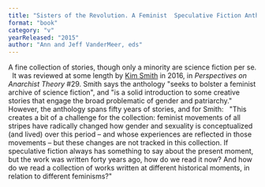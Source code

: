 ```yaml
---
title: "Sisters of the Revolution. A Feminist  Speculative Fiction Anthology"
format: "book"
category: "v"
yearReleased: "2015"
author: "Ann and Jeff VanderMeer, eds"
---
```

A fine collection of stories, though only a  minority are science fiction per se.
 
It was reviewed at some length by <a href="https://anarchiststudies.org/2016/09/06/brooding-over-revolution-and-bending-realities-sci-fi-as-social-movement-a-review-of-octavias-brood-science-fiction-stories-from-social-justice-movements-2015-ak-pressias-and-sisters-of-the-r/"> Kim Smith</a> in 2016, in _Perspectives on Anarchist Theory_  #29. Smith says the anthology "seeks to bolster a feminist archive  of science fiction", and "is a solid introduction to some creative  stories that engage the broad problematic of gender and patriarchy."  However, the anthology spans fifty years of stories, and for Smith:
 
"This creates a bit of a challenge for the  collection: feminist movements of all stripes have radically changed  how gender and sexuality is conceptualized (and lived) over this  period – and whose experiences are reflected in those movements –  but these changes are not tracked in this collection. If speculative  fiction always has something to say about the present moment, but the work was written forty years ago, how do we read it  now? And how do we read a collection of works written at different  historical moments, in relation to different feminisms?"

